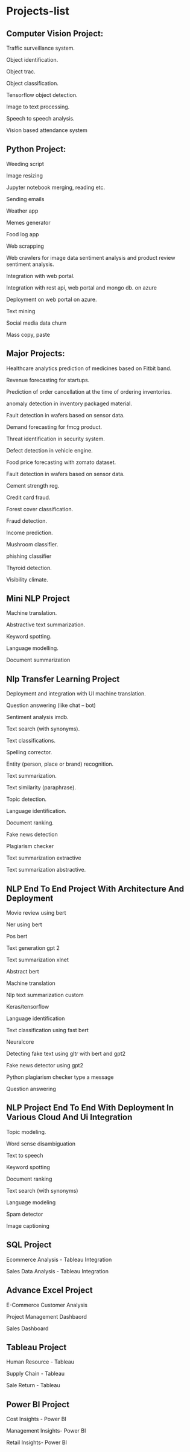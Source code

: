 # Projects-list

## Computer Vision Project:

Traffic surveillance system.

Object identification.

Object trac.

Object classification.

Tensorflow object detection.

Image to text processing.

Speech to speech analysis.

Vision based attendance system



## Python Project:

Weeding script

Image resizing

Jupyter notebook merging, reading etc.

Sending emails

Weather app

Memes generator

Food log app

Web scrapping

Web crawlers for image data sentiment analysis and product review sentiment analysis.

Integration with web portal.

Integration with rest api, web portal and mongo db. on azure

Deployment on web portal on azure.

Text mining

Social media data churn

Mass copy, paste

## Major Projects:

Healthcare analytics prediction of medicines based on Fitbit band.

Revenue forecasting for startups.

Prediction of order cancellation at the time of ordering inventories.

anomaly detection in inventory packaged material.

Fault detection in wafers based on sensor data.

Demand forecasting for fmcg product.

Threat identification in security system.

Defect detection in vehicle engine.

Food price forecasting with zomato dataset.

Fault detection in wafers based on sensor data.

Cement strength reg.

Credit card fraud.

Forest cover classification.

Fraud detection.

Income prediction.

Mushroom classifier.

phishing classifier

Thyroid detection.

Visibility climate.


## Mini NLP Project

Machine translation.

Abstractive text summarization.

Keyword spotting.

Language modelling.

Document summarization

## Nlp Transfer Learning Project
Deployment and integration with UI machine translation.

Question answering (like chat – bot)

Sentiment analysis imdb.

Text search (with synonyms).

Text classifications.

Spelling corrector.

Entity (person, place or brand) recognition.

Text summarization.

Text similarity (paraphrase).

Topic detection.

Language identification.

Document ranking.

Fake news detection

Plagiarism checker

Text summarization extractive

Text summarization abstractive.

## NLP End To End Project With Architecture And Deployment
Movie review using bert

Ner using bert

Pos bert

Text generation gpt 2

Text summarization xlnet

Abstract bert

Machine translation

Nlp text summarization custom

Keras/tensorflow

Language identification

Text classification using fast bert

Neuralcore

Detecting fake text using gltr with bert and gpt2

Fake news detector using gpt2

Python plagiarism checker type a message

Question answering

## NLP Project End To End With Deployment In Various Cloud And Ui Integration
Topic modeling.

Word sense disambiguation

Text to speech

Keyword spotting

Document ranking

Text search (with synonyms)

Language modeling

Spam detector

Image captioning

## SQL Project
Ecommerce Analysis - Tableau Integration

Sales Data Analysis - Tableau Integration

## Advance Excel Project
E-Commerce Customer Analysis

Project Management Dashbaord

Sales Dashboard

## Tableau Project
Human Resource - Tableau

Supply Chain - Tableau

Sale Return - Tableau

## Power BI Project
Cost Insights - Power BI

Management Insights- Power BI

Retail Insights- Power BI
